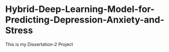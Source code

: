 # Hybrid-Deep-Learning-Model-for-Predicting-Depression-Anxiety-and-Stress
This is my Dissertation-2 Project

